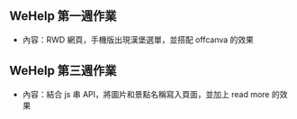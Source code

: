 ## WeHelp 第一週作業

- 內容：RWD 網頁，手機版出現漢堡選單，並搭配 offcanva 的效果

## WeHelp 第三週作業

- 內容：結合 js 串 API，將圖片和景點名稱寫入頁面，並加上 read more 的效果
